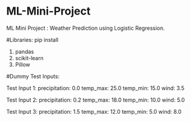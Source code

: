 # ML-Mini-Project
ML Mini Project : Weather Prediction using Logistic Regression.

#Libraries:
pip install
1. pandas
2. scikit-learn
3. Pillow

#Dummy Test Inputs:

Test Input 1:
precipitation: 0.0
temp_max: 25.0
temp_min: 15.0
wind: 3.5

Test Input 2:
precipitation: 0.2
temp_max: 18.0
temp_min: 10.0
wind: 5.0

Test Input 3:
precipitation: 1.5
temp_max: 12.0
temp_min: 5.0
wind: 8.0
